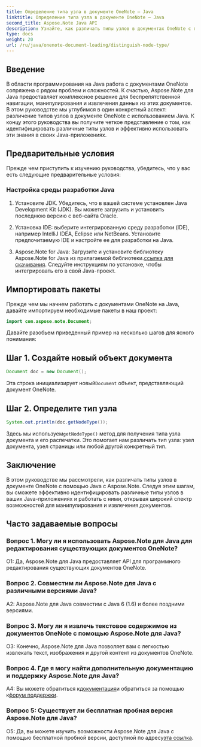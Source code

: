 ```yaml
---
title: Определение типа узла в документе OneNote — Java
linktitle: Определение типа узла в документе OneNote — Java
second_title: Aspose.Note Java API
description: Узнайте, как различать типы узлов в документах OneNote с помощью Java с Aspose.Note. Ознакомьтесь с пошаговым руководством и часто задаваемыми вопросами для плавной интеграции.
type: docs
weight: 20
url: /ru/java/onenote-document-loading/distinguish-node-type/
---
```

## Введение

В области программирования на Java работа с документами OneNote сопряжена с рядом проблем и сложностей. К счастью, Aspose.Note для Java предоставляет комплексное решение для беспрепятственной навигации, манипулирования и извлечения данных из этих документов. В этом руководстве мы углубимся в один конкретный аспект: различение типов узлов в документе OneNote с использованием Java. К концу этого руководства вы получите четкое представление о том, как идентифицировать различные типы узлов и эффективно использовать эти знания в своих Java-приложениях.

## Предварительные условия

Прежде чем приступить к изучению руководства, убедитесь, что у вас есть следующие предварительные условия:

### Настройка среды разработки Java

1. Установите JDK. Убедитесь, что в вашей системе установлен Java Development Kit (JDK). Вы можете загрузить и установить последнюю версию с веб-сайта Oracle.

2. Установка IDE: выберите интегрированную среду разработки (IDE), например IntelliJ IDEA, Eclipse или NetBeans. Установите предпочитаемую IDE и настройте ее для разработки на Java.

3.  Aspose.Note for Java: Загрузите и установите библиотеку Aspose.Note for Java из прилагаемой библиотеки.[ссылка для скачивания](https://releases.aspose.com/note/java/). Следуйте инструкциям по установке, чтобы интегрировать его в свой Java-проект.

## Импортировать пакеты

Прежде чем мы начнем работать с документами OneNote на Java, давайте импортируем необходимые пакеты в наш проект:

```java
import com.aspose.note.Document;
```

Давайте разобьем приведенный пример на несколько шагов для ясного понимания:

## Шаг 1. Создайте новый объект документа

```java
Document doc = new Document();
```

 Эта строка инициализирует новый`Document` объект, представляющий документ OneNote.

## Шаг 2. Определите тип узла

```java
System.out.println(doc.getNodeType());
```

 Здесь мы используем`getNodeType()` метод для получения типа узла документа и его распечатки. Это помогает нам различать тип узла: узел документа, узел страницы или любой другой конкретный тип.

## Заключение

В этом руководстве мы рассмотрели, как различать типы узлов в документе OneNote с помощью Java с Aspose.Note. Следуя этим шагам, вы сможете эффективно идентифицировать различные типы узлов в ваших Java-приложениях и работать с ними, открывая широкий спектр возможностей для манипулирования и извлечения документов.

## Часто задаваемые вопросы

### Вопрос 1. Могу ли я использовать Aspose.Note для Java для редактирования существующих документов OneNote?

О1: Да, Aspose.Note для Java предоставляет API для программного редактирования существующих документов OneNote.

### Вопрос 2. Совместим ли Aspose.Note для Java с различными версиями Java?

A2: Aspose.Note для Java совместим с Java 6 (1.6) и более поздними версиями.

### Вопрос 3. Могу ли я извлечь текстовое содержимое из документов OneNote с помощью Aspose.Note для Java?

О3: Конечно, Aspose.Note для Java позволяет вам с легкостью извлекать текст, изображения и другой контент из документов OneNote.

### Вопрос 4. Где я могу найти дополнительную документацию и поддержку Aspose.Note для Java?

 A4: Вы можете обратиться к[документация](https://reference.aspose.com/note/java/)и обратиться за помощью к[форум поддержки](https://forum.aspose.com/c/note/28).

### Вопрос 5: Существует ли бесплатная пробная версия Aspose.Note для Java?

 О5: Да, вы можете изучить возможности Aspose.Note для Java с помощью бесплатной пробной версии, доступной по адресу[эта ссылка](https://releases.aspose.com/).
